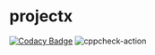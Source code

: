 # projectx
[![Codacy Badge](https://api.codacy.com/project/badge/Grade/fee9e5217b144f5ebf0ff177d4dc7f0f)](https://app.codacy.com/manual/STEPIN-104394/projectx?utm_source=github.com&utm_medium=referral&utm_content=STEPIN-104394/projectx&utm_campaign=Badge_Grade_Dashboard)
![cppcheck-action](https://github.com/STEPIN-104394/projectx/workflows/cppcheck-action/badge.svg)
